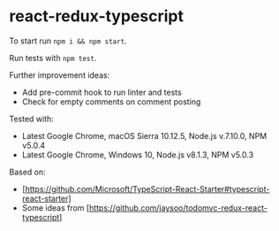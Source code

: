# react-redux-typescript

To start run `npm i && npm start`.

Run tests with `npm test`.

Further improvement ideas:
- Add pre-commit hook to run linter and tests
- Check for empty comments on comment posting

Tested with:
- Latest Google Chrome, macOS Sierra 10.12.5, Node.js v.7.10.0, NPM v5.0.4
- Latest Google Chrome, Windows 10, Node.js v8.1.3, NPM v5.0.3

Based on:
- [https://github.com/Microsoft/TypeScript-React-Starter#typescript-react-starter]
- Some ideas from [https://github.com/jaysoo/todomvc-redux-react-typescript]
